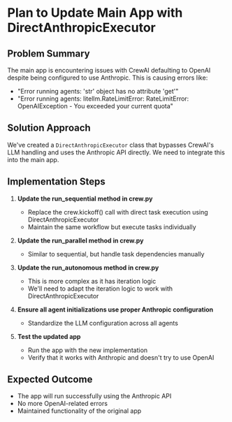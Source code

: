 # Plan to Update Main App with DirectAnthropicExecutor

## Problem Summary
The main app is encountering issues with CrewAI defaulting to OpenAI despite being configured to use Anthropic. This is causing errors like:
- "Error running agents: 'str' object has no attribute 'get'"
- "Error running agents: litellm.RateLimitError: RateLimitError: OpenAIException - You exceeded your current quota"

## Solution Approach
We've created a `DirectAnthropicExecutor` class that bypasses CrewAI's LLM handling and uses the Anthropic API directly. We need to integrate this into the main app.

## Implementation Steps

1. **Update the run_sequential method in crew.py**
   - Replace the crew.kickoff() call with direct task execution using DirectAnthropicExecutor
   - Maintain the same workflow but execute tasks individually

2. **Update the run_parallel method in crew.py**
   - Similar to sequential, but handle task dependencies manually

3. **Update the run_autonomous method in crew.py**
   - This is more complex as it has iteration logic
   - We'll need to adapt the iteration logic to work with DirectAnthropicExecutor

4. **Ensure all agent initializations use proper Anthropic configuration**
   - Standardize the LLM configuration across all agents

5. **Test the updated app**
   - Run the app with the new implementation
   - Verify that it works with Anthropic and doesn't try to use OpenAI

## Expected Outcome
- The app will run successfully using the Anthropic API
- No more OpenAI-related errors
- Maintained functionality of the original app
